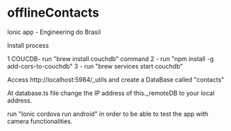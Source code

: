 # offlineContacts
Ionic app  - Engineering do Brasil

Install process

1 COUCDB-  run "brew install couchdb" command
2 - run "npm install -g add-cors-to-couchdb"
3 - run "brew services start couchdb"

Access http://localhost:5984/_utils and create a DataBase called "contacts"

At database.ts file change the IP address of this._remoteDB to your local address.

run "Ionic cordova run android" in order to be able to test the app with camera functionalities.
